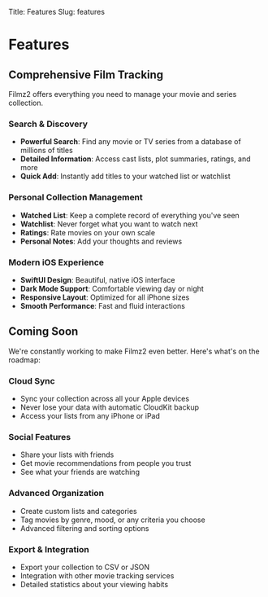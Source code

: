 Title: Features
Slug: features

# Features

## Comprehensive Film Tracking

Filmz2 offers everything you need to manage your movie and series collection.

### Search & Discovery
- **Powerful Search**: Find any movie or TV series from a database of millions of titles
- **Detailed Information**: Access cast lists, plot summaries, ratings, and more
- **Quick Add**: Instantly add titles to your watched list or watchlist

### Personal Collection Management
- **Watched List**: Keep a complete record of everything you've seen
- **Watchlist**: Never forget what you want to watch next
- **Ratings**: Rate movies on your own scale
- **Personal Notes**: Add your thoughts and reviews

### Modern iOS Experience
- **SwiftUI Design**: Beautiful, native iOS interface
- **Dark Mode Support**: Comfortable viewing day or night
- **Responsive Layout**: Optimized for all iPhone sizes
- **Smooth Performance**: Fast and fluid interactions

## Coming Soon

We're constantly working to make Filmz2 even better. Here's what's on the roadmap:

### Cloud Sync
- Sync your collection across all your Apple devices
- Never lose your data with automatic CloudKit backup
- Access your lists from any iPhone or iPad

### Social Features
- Share your lists with friends
- Get movie recommendations from people you trust
- See what your friends are watching

### Advanced Organization
- Create custom lists and categories
- Tag movies by genre, mood, or any criteria you choose
- Advanced filtering and sorting options

### Export & Integration
- Export your collection to CSV or JSON
- Integration with other movie tracking services
- Detailed statistics about your viewing habits